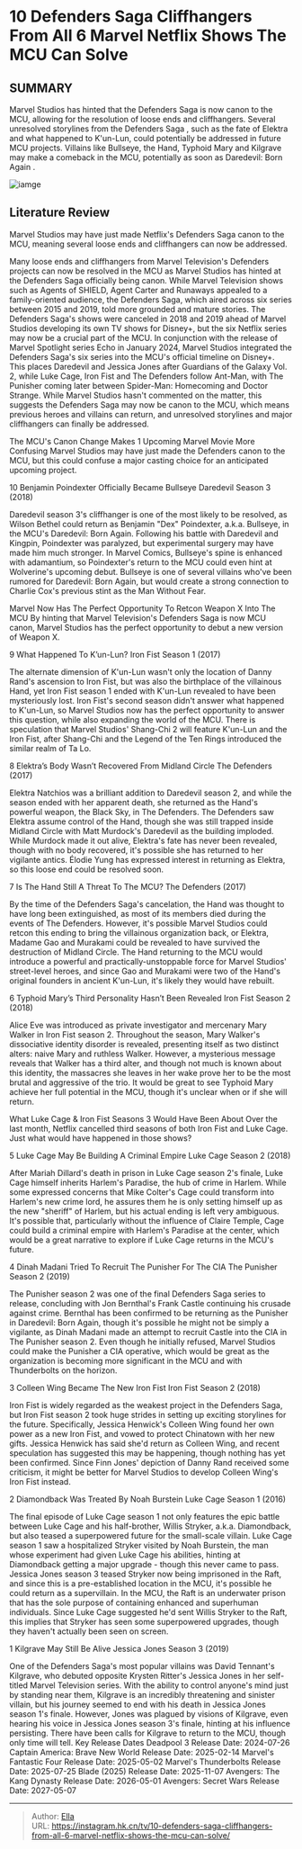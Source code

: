 # 10 Defenders Saga Cliffhangers From All 6 Marvel Netflix Shows The MCU Can Solve


## SUMMARY 


 Marvel Studios has hinted that the 
Defenders Saga
 is now canon to the MCU, allowing for the resolution of loose ends and cliffhangers. 
 Several unresolved storylines from the 
Defenders Saga
, such as the fate of Elektra and what happened to K&#39;un-Lun, could potentially be addressed in future MCU projects. 
 Villains like Bullseye, the Hand, Typhoid Mary and Kilgrave may make a comeback in the MCU, potentially as soon as 
Daredevil: Born Again
. 

![iamge](https://static1.srcdn.com/wordpress/wp-content/uploads/2024/01/elektra-luke-cage-and-colleen-wing-in-the-defenders-saga.jpg)

## Literature Review

Marvel Studios may have just made Netflix&#39;s Defenders Saga canon to the MCU, meaning several loose ends and cliffhangers can now be addressed.




Many loose ends and cliffhangers from Marvel Television&#39;s Defenders projects can now be resolved in the MCU as Marvel Studios has hinted at the Defenders Saga officially being canon. While Marvel Television shows such as Agents of SHIELD, Agent Carter and Runaways appealed to a family-oriented audience, the Defenders Saga, which aired across six series between 2015 and 2019, told more grounded and mature stories. The Defenders Saga&#39;s shows were canceled in 2018 and 2019 ahead of Marvel Studios developing its own TV shows for Disney&#43;, but the six Netflix series may now be a crucial part of the MCU.
In conjunction with the release of Marvel Spotlight series Echo in January 2024, Marvel Studios integrated the Defenders Saga&#39;s six series into the MCU&#39;s official timeline on Disney&#43;. This places Daredevil and Jessica Jones after Guardians of the Galaxy Vol. 2, while Luke Cage, Iron Fist and The Defenders follow Ant-Man, with The Punisher coming later between Spider-Man: Homecoming and Doctor Strange. While Marvel Studios hasn&#39;t commented on the matter, this suggests the Defenders Saga may now be canon to the MCU, which means previous heroes and villains can return, and unresolved storylines and major cliffhangers can finally be addressed.



















            
 
 The MCU&#39;s Canon Change Makes 1 Upcoming Marvel Movie More Confusing 
Marvel Studios may have just made the Defenders canon to the MCU, but this could confuse a major casting choice for an anticipated upcoming project.












 








 10  Benjamin Poindexter Officially Became Bullseye 
Daredevil Season 3 (2018)
        

Daredevil season 3&#39;s cliffhanger is one of the most likely to be resolved, as Wilson Bethel could return as Benjamin &#34;Dex&#34; Poindexter, a.k.a. Bullseye, in the MCU&#39;s Daredevil: Born Again. Following his battle with Daredevil and Kingpin, Poindexter was paralyzed, but experimental surgery may have made him much stronger. In Marvel Comics, Bullseye&#39;s spine is enhanced with adamantium, so Poindexter&#39;s return to the MCU could even hint at Wolverine&#39;s upcoming debut. Bullseye is one of several villains who&#39;ve been rumored for Daredevil: Born Again, but would create a strong connection to Charlie Cox&#39;s previous stint as the Man Without Fear.
            
 
 Marvel Now Has The Perfect Opportunity To Retcon Weapon X Into The MCU 
By hinting that Marvel Television&#39;s Defenders Saga is now MCU canon, Marvel Studios has the perfect opportunity to debut a new version of Weapon X.








 9  What Happened To K’un-Lun? 
Iron Fist Season 1 (2017)


 







The alternate dimension of K&#39;un-Lun wasn&#39;t only the location of Danny Rand&#39;s ascension to Iron Fist, but was also the birthplace of the villainous Hand, yet Iron Fist season 1 ended with K&#39;un-Lun revealed to have been mysteriously lost. Iron Fist&#39;s second season didn&#39;t answer what happened to K&#39;un-Lun, so Marvel Studios now has the perfect opportunity to answer this question, while also expanding the world of the MCU. There is speculation that Marvel Studios&#39; Shang-Chi 2 will feature K&#39;un-Lun and the Iron Fist, after Shang-Chi and the Legend of the Ten Rings introduced the similar realm of Ta Lo.





 8  Elektra’s Body Wasn’t Recovered From Midland Circle 
The Defenders (2017)
        

Elektra Natchios was a brilliant addition to Daredevil season 2, and while the season ended with her apparent death, she returned as the Hand&#39;s powerful weapon, the Black Sky, in The Defenders. The Defenders saw Elektra assume control of the Hand, though she was still trapped inside Midland Circle with Matt Murdock&#39;s Daredevil as the building imploded. While Murdock made it out alive, Elektra&#39;s fate has never been revealed, though with no body recovered, it&#39;s possible she has returned to her vigilante antics. Élodie Yung has expressed interest in returning as Elektra, so this loose end could be resolved soon.





 7  Is The Hand Still A Threat To The MCU? 
The Defenders (2017)
        

By the time of the Defenders Saga&#39;s cancelation, the Hand was thought to have long been extinguished, as most of its members died during the events of The Defenders. However, it&#39;s possible Marvel Studios could retcon this ending to bring the villainous organization back, or Elektra, Madame Gao and Murakami could be revealed to have survived the destruction of Midland Circle. The Hand returning to the MCU would introduce a powerful and practically-unstoppable force for Marvel Studios&#39; street-level heroes, and since Gao and Murakami were two of the Hand&#39;s original founders in ancient K&#39;un-Lun, it&#39;s likely they would have rebuilt.





 6  Typhoid Mary’s Third Personality Hasn’t Been Revealed 
Iron Fist Season 2 (2018)
        

Alice Eve was introduced as private investigator and mercenary Mary Walker in Iron Fist season 2. Throughout the season, Mary Walker&#39;s dissociative identity disorder is revealed, presenting itself as two distinct alters: naive Mary and ruthless Walker. However, a mysterious message reveals that Walker has a third alter, and though not much is known about this identity, the massacres she leaves in her wake prove her to be the most brutal and aggressive of the trio. It would be great to see Typhoid Mary achieve her full potential in the MCU, though it&#39;s unclear when or if she will return.
            
 
 What Luke Cage &amp; Iron Fist Seasons 3 Would Have Been About 
Over the last month, Netflix cancelled third seasons of both Iron Fist and Luke Cage. Just what would have happened in those shows?








 5  Luke Cage May Be Building A Criminal Empire 
Luke Cage Season 2 (2018)


 







After Mariah Dillard&#39;s death in prison in Luke Cage season 2&#39;s finale, Luke Cage himself inherits Harlem&#39;s Paradise, the hub of crime in Harlem. While some expressed concerns that Mike Colter&#39;s Cage could transform into Harlem&#39;s new crime lord, he assures them he is only setting himself up as the new &#34;sheriff&#34; of Harlem, but his actual ending is left very ambiguous. It&#39;s possible that, particularly without the influence of Claire Temple, Cage could build a criminal empire with Harlem&#39;s Paradise at the center, which would be a great narrative to explore if Luke Cage returns in the MCU&#39;s future.





 4  Dinah Madani Tried To Recruit The Punisher For The CIA 
The Punisher Season 2 (2019)
        

The Punisher season 2 was one of the final Defenders Saga series to release, concluding with Jon Bernthal&#39;s Frank Castle continuing his crusade against crime. Bernthal has been confirmed to be returning as the Punisher in Daredevil: Born Again, though it&#39;s possible he might not be simply a vigilante, as Dinah Madani made an attempt to recruit Castle into the CIA in The Punisher season 2. Even though he initially refused, Marvel Studios could make the Punisher a CIA operative, which would be great as the organization is becoming more significant in the MCU and with Thunderbolts on the horizon.





 3  Colleen Wing Became The New Iron Fist 
Iron Fist Season 2 (2018)
        

Iron Fist is widely regarded as the weakest project in the Defenders Saga, but Iron Fist season 2 took huge strides in setting up exciting storylines for the future. Specifically, Jessica Henwick&#39;s Colleen Wing found her own power as a new Iron Fist, and vowed to protect Chinatown with her new gifts. Jessica Henwick has said she&#39;d return as Colleen Wing, and recent speculation has suggested this may be happening, though nothing has yet been confirmed. Since Finn Jones&#39; depiction of Danny Rand received some criticism, it might be better for Marvel Studios to develop Colleen Wing&#39;s Iron Fist instead.





 2  Diamondback Was Treated By Noah Burstein 
Luke Cage Season 1 (2016)
        

The final episode of Luke Cage season 1 not only features the epic battle between Luke Cage and his half-brother, Willis Stryker, a.k.a. Diamondback, but also teased a superpowered future for the small-scale villain. Luke Cage season 1 saw a hospitalized Stryker visited by Noah Burstein, the man whose experiment had given Luke Cage his abilities, hinting at Diamondback getting a major upgrade - though this never came to pass. Jessica Jones season 3 teased Stryker now being imprisoned in the Raft, and since this is a pre-established location in the MCU, it&#39;s possible he could return as a supervillain.
In the MCU, the Raft is an underwater prison that has the sole purpose of containing enhanced and superhuman individuals. Since Luke Cage suggested he&#39;d sent Willis Stryker to the Raft, this implies that Stryker has seen some superpowered upgrades, though they haven&#39;t actually been seen on screen.







 1  Kilgrave May Still Be Alive 
Jessica Jones Season 3 (2019)


 







One of the Defenders Saga&#39;s most popular villains was David Tennant&#39;s Kilgrave, who debuted opposite Krysten Ritter&#39;s Jessica Jones in her self-titled Marvel Television series. With the ability to control anyone&#39;s mind just by standing near them, Kilgrave is an incredibly threatening and sinister villain, but his journey seemed to end with his death in Jessica Jones season 1&#39;s finale. However, Jones was plagued by visions of Kilgrave, even hearing his voice in Jessica Jones season 3&#39;s finale, hinting at his influence persisting. There have been calls for Kilgrave to return to the MCU, though only time will tell.
   Key Release Dates             Deadpool 3 Release Date: 2024-07-26                   Captain America: Brave New World Release Date: 2025-02-14                  Marvel&#39;s Fantastic Four Release Date: 2025-05-02                  Marvel&#39;s Thunderbolts Release Date: 2025-07-25                  Blade (2025) Release Date: 2025-11-07                  Avengers: The Kang Dynasty  Release Date: 2026-05-01                   Avengers: Secret Wars Release Date: 2027-05-07      

---

> Author: [Ella](https://instagram.hk.cn/)  
> URL: https://instagram.hk.cn/tv/10-defenders-saga-cliffhangers-from-all-6-marvel-netflix-shows-the-mcu-can-solve/  

